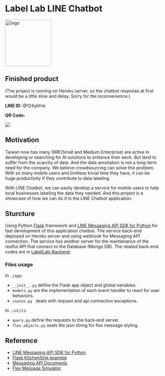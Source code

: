 # Label Lab LINE Chatbot

<img src="https://i.imgur.com/jZSiyQv.png" alt="logo" width="150">

## Finished product
(The project is running on Heroku server, so the chatbot response at first would be a little slow and delay. Sorry for the inconvenience.)

**LINE ID:** @124ybfnk

**QR Code:**

![](https://i.imgur.com/4wL4PB2.png)

## Motivation

Taiwan now has many SME(Small and Medium Enterprise) are active in developing or searching for AI solutions to enhance their work. But tend to suffer from the scarcity of data. And the data annotation is not a long-term need for the company.
We believe crowdsourcing can solve this problem. With so many mobile users and limitless trivial time they have, it can be huge productivity if they contribute to data labeling.

With LINE Chatbot, we can easily develop a service for mobile users to help local businesses labeling the data they needed. And this project is a showcase of how we can do it in the LINE Chatbot application.


## Sturcture

Using Python [Flask](http://flask.pocoo.org/) framework and [LINE Messaging API SDK for Python](https://github.com/line/line-bot-sdk-python) for fast development of this application chatbot. 
The service back-end deployed on Heroku server and using webhook for Messaging API connection.
The service has another server for the maintenance of the restful API that connect to the Database (Mongo DB). The related back-end codes are in [LabelLab-Backend](https://github.com/frank93011/LabelLab-Backend).

### Files usage
In ```./app```:
* ```__init__.py``` define the Flask app object and global variables.
* ```models.py``` are the implementation of each event handler to react for user behaviors.
* ```routes.py ``` deals with request and api connection exceptions.

In ```./utils```:
* ```query.py``` define the requests to the back-end server.
* ```flex_objects.py``` seals the json string for flex message styling.


## Reference

* [LINE Messaging API SDK for Python](https://github.com/line/line-bot-sdk-python)
* [Flask KitchenSink examlpe](https://github.com/line/line-bot-sdk-python/tree/master/examples/flask-kitchensink)
* [Messaging API Documents](https://developers.line.biz/en/docs/messaging-api/)
* [Flex Message Simulator](https://developers.line.biz/flex-simulator/)

